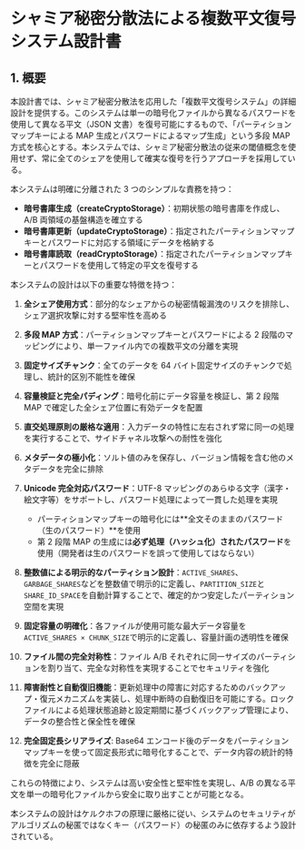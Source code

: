 # シャミア秘密分散法による複数平文復号システム設計書

## 1. 概要

本設計書では、シャミア秘密分散法を応用した「複数平文復号システム」の詳細設計を提供する。このシステムは単一の暗号化ファイルから異なるパスワードを使用して異なる平文（JSON 文書）を復号可能にするもので、「パーティションマップキーによる MAP 生成とパスワードによるマップ生成」という多段 MAP 方式を核心とする。本システムでは、シャミア秘密分散法の従来の閾値概念を使用せず、常に全てのシェアを使用して確実な復号を行うアプローチを採用している。

本システムは明確に分離された 3 つのシンプルな責務を持つ：

- **暗号書庫生成（createCryptoStorage）**：初期状態の暗号書庫を作成し、A/B 両領域の基盤構造を確立する
- **暗号書庫更新（updateCryptoStorage）**：指定されたパーティションマップキーとパスワードに対応する領域にデータを格納する
- **暗号書庫読取（readCryptoStorage）**：指定されたパーティションマップキーとパスワードを使用して特定の平文を復号する

本システムの設計は以下の重要な特徴を持つ：

1. **全シェア使用方式**：部分的なシェアからの秘密情報漏洩のリスクを排除し、シェア選択攻撃に対する堅牢性を高める

2. **多段 MAP 方式**：パーティションマップキーとパスワードによる 2 段階のマッピングにより、単一ファイル内での複数平文の分離を実現

3. **固定サイズチャンク**：全てのデータを 64 バイト固定サイズのチャンクで処理し、統計的区別不能性を確保

4. **容量検証と完全パディング**：暗号化前にデータ容量を検証し、第 2 段階 MAP で確定した全シェア位置に有効データを配置

5. **直交処理原則の厳格な適用**：入力データの特性に左右されず常に同一の処理を実行することで、サイドチャネル攻撃への耐性を強化

6. **メタデータの極小化**：ソルト値のみを保存し、バージョン情報を含む他のメタデータを完全に排除

7. **Unicode 完全対応パスワード**：UTF-8 マッピングのあらゆる文字（漢字・絵文字等）をサポートし、パスワード処理によって一貫した処理を実現

   - パーティションマップキーの暗号化には**全文そのままのパスワード（生のパスワード）**を使用
   - 第 2 段階 MAP の生成には**必ず処理（ハッシュ化）されたパスワード**を使用（開発者は生のパスワードを誤って使用してはならない）

8. **整数値による明示的なパーティション設計**：`ACTIVE_SHARES`、`GARBAGE_SHARES`などを整数値で明示的に定義し、`PARTITION_SIZE`と`SHARE_ID_SPACE`を自動計算することで、確定的かつ安定したパーティション空間を実現

9. **固定容量の明確化**：各ファイルが使用可能な最大データ容量を`ACTIVE_SHARES × CHUNK_SIZE`で明示的に定義し、容量計画の透明性を確保

10. **ファイル間の完全対称性**：ファイル A/B それぞれに同一サイズのパーティションを割り当て、完全な対称性を実現することでセキュリティを強化

11. **障害耐性と自動復旧機能**：更新処理中の障害に対応するためのバックアップ・復元メカニズムを実装し、処理中断時の自動復旧を可能にする。ロックファイルによる処理状態追跡と設定期間に基づくバックアップ管理により、データの整合性と保全性を確保

12. **完全固定長シリアライズ**: Base64 エンコード後のデータをパーティションマップキーを使って固定長形式に暗号化することで、データ内容の統計的特徴を完全に隠蔽

これらの特徴により、システムは高い安全性と堅牢性を実現し、A/B の異なる平文を単一の暗号化ファイルから安全に取り出すことが可能となる。

本システムの設計はケルクホフの原理に厳格に従い、システムのセキュリティがアルゴリズムの秘匿ではなくキー（パスワード）の秘匿のみに依存するよう設計されている。

